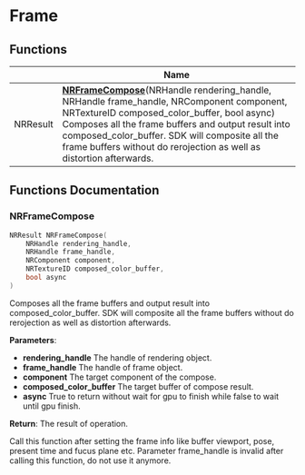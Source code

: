 # Frame



## Functions

|                | Name           |
| -------------- | -------------- |
| NRResult | **[NRFrameCompose](Files/nr__frame__enterprise_8h.md#function-nrframecompose)**(NRHandle rendering_handle, NRHandle frame_handle, NRComponent component, NRTextureID composed_color_buffer, bool async)<br>Composes all the frame buffers and output result into composed_color_buffer. SDK will composite all the frame buffers without do rerojection as well as distortion afterwards.  |


## Functions Documentation

### NRFrameCompose

```cpp
NRResult NRFrameCompose(
    NRHandle rendering_handle,
    NRHandle frame_handle,
    NRComponent component,
    NRTextureID composed_color_buffer,
    bool async
)
```

Composes all the frame buffers and output result into composed_color_buffer. SDK will composite all the frame buffers without do rerojection as well as distortion afterwards. 

**Parameters**: 

  * **rendering_handle** The handle of rendering object. 
  * **frame_handle** The handle of frame object. 
  * **component** The target component of the compose. 
  * **composed_color_buffer** The target buffer of compose result. 
  * **async** True to return without wait for gpu to finish while false to wait until gpu finish. 


**Return**: The result of operation. 

Call this function after setting the frame info like buffer viewport, pose, present time and fucus plane etc. Parameter frame_handle is invalid after calling this function, do not use it anymore.




